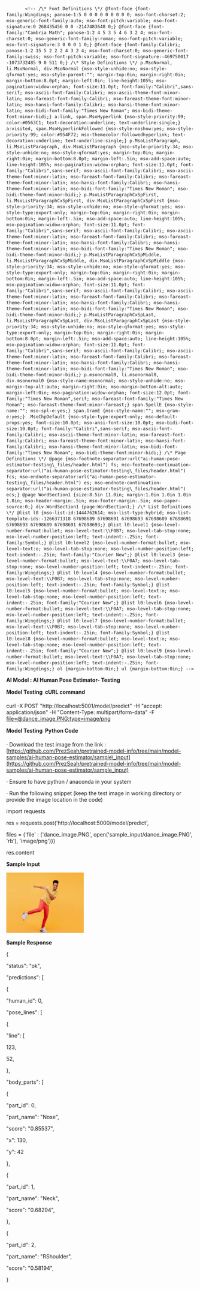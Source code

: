            <!-- /\* Font Definitions \*/ @font-face {font-family:Wingdings; panose-1:5 0 0 0 0 0 0 0 0 0; mso-font-charset:2; mso-generic-font-family:auto; mso-font-pitch:variable; mso-font-signature:0 268435456 0 0 -2147483648 0;} @font-face {font-family:"Cambria Math"; panose-1:2 4 5 3 5 4 6 3 2 4; mso-font-charset:0; mso-generic-font-family:roman; mso-font-pitch:variable; mso-font-signature:3 0 0 0 1 0;} @font-face {font-family:Calibri; panose-1:2 15 5 2 2 2 4 3 2 4; mso-font-charset:0; mso-generic-font-family:swiss; mso-font-pitch:variable; mso-font-signature:-469750017 -1073732485 9 0 511 0;} /\* Style Definitions \*/ p.MsoNormal, li.MsoNormal, div.MsoNormal {mso-style-unhide:no; mso-style-qformat:yes; mso-style-parent:""; margin-top:0in; margin-right:0in; margin-bottom:8.0pt; margin-left:0in; line-height:105%; mso-pagination:widow-orphan; font-size:11.0pt; font-family:"Calibri",sans-serif; mso-ascii-font-family:Calibri; mso-ascii-theme-font:minor-latin; mso-fareast-font-family:Calibri; mso-fareast-theme-font:minor-latin; mso-hansi-font-family:Calibri; mso-hansi-theme-font:minor-latin; mso-bidi-font-family:"Times New Roman"; mso-bidi-theme-font:minor-bidi;} a:link, span.MsoHyperlink {mso-style-priority:99; color:#0563C1; text-decoration:underline; text-underline:single;} a:visited, span.MsoHyperlinkFollowed {mso-style-noshow:yes; mso-style-priority:99; color:#954F72; mso-themecolor:followedhyperlink; text-decoration:underline; text-underline:single;} p.MsoListParagraph, li.MsoListParagraph, div.MsoListParagraph {mso-style-priority:34; mso-style-unhide:no; mso-style-qformat:yes; margin-top:0in; margin-right:0in; margin-bottom:8.0pt; margin-left:.5in; mso-add-space:auto; line-height:105%; mso-pagination:widow-orphan; font-size:11.0pt; font-family:"Calibri",sans-serif; mso-ascii-font-family:Calibri; mso-ascii-theme-font:minor-latin; mso-fareast-font-family:Calibri; mso-fareast-theme-font:minor-latin; mso-hansi-font-family:Calibri; mso-hansi-theme-font:minor-latin; mso-bidi-font-family:"Times New Roman"; mso-bidi-theme-font:minor-bidi;} p.MsoListParagraphCxSpFirst, li.MsoListParagraphCxSpFirst, div.MsoListParagraphCxSpFirst {mso-style-priority:34; mso-style-unhide:no; mso-style-qformat:yes; mso-style-type:export-only; margin-top:0in; margin-right:0in; margin-bottom:0in; margin-left:.5in; mso-add-space:auto; line-height:105%; mso-pagination:widow-orphan; font-size:11.0pt; font-family:"Calibri",sans-serif; mso-ascii-font-family:Calibri; mso-ascii-theme-font:minor-latin; mso-fareast-font-family:Calibri; mso-fareast-theme-font:minor-latin; mso-hansi-font-family:Calibri; mso-hansi-theme-font:minor-latin; mso-bidi-font-family:"Times New Roman"; mso-bidi-theme-font:minor-bidi;} p.MsoListParagraphCxSpMiddle, li.MsoListParagraphCxSpMiddle, div.MsoListParagraphCxSpMiddle {mso-style-priority:34; mso-style-unhide:no; mso-style-qformat:yes; mso-style-type:export-only; margin-top:0in; margin-right:0in; margin-bottom:0in; margin-left:.5in; mso-add-space:auto; line-height:105%; mso-pagination:widow-orphan; font-size:11.0pt; font-family:"Calibri",sans-serif; mso-ascii-font-family:Calibri; mso-ascii-theme-font:minor-latin; mso-fareast-font-family:Calibri; mso-fareast-theme-font:minor-latin; mso-hansi-font-family:Calibri; mso-hansi-theme-font:minor-latin; mso-bidi-font-family:"Times New Roman"; mso-bidi-theme-font:minor-bidi;} p.MsoListParagraphCxSpLast, li.MsoListParagraphCxSpLast, div.MsoListParagraphCxSpLast {mso-style-priority:34; mso-style-unhide:no; mso-style-qformat:yes; mso-style-type:export-only; margin-top:0in; margin-right:0in; margin-bottom:8.0pt; margin-left:.5in; mso-add-space:auto; line-height:105%; mso-pagination:widow-orphan; font-size:11.0pt; font-family:"Calibri",sans-serif; mso-ascii-font-family:Calibri; mso-ascii-theme-font:minor-latin; mso-fareast-font-family:Calibri; mso-fareast-theme-font:minor-latin; mso-hansi-font-family:Calibri; mso-hansi-theme-font:minor-latin; mso-bidi-font-family:"Times New Roman"; mso-bidi-theme-font:minor-bidi;} p.msonormal0, li.msonormal0, div.msonormal0 {mso-style-name:msonormal; mso-style-unhide:no; mso-margin-top-alt:auto; margin-right:0in; mso-margin-bottom-alt:auto; margin-left:0in; mso-pagination:widow-orphan; font-size:12.0pt; font-family:"Times New Roman",serif; mso-fareast-font-family:"Times New Roman"; mso-fareast-theme-font:minor-fareast;} span.SpellE {mso-style-name:""; mso-spl-e:yes;} span.GramE {mso-style-name:""; mso-gram-e:yes;} .MsoChpDefault {mso-style-type:export-only; mso-default-props:yes; font-size:10.0pt; mso-ansi-font-size:10.0pt; mso-bidi-font-size:10.0pt; font-family:"Calibri",sans-serif; mso-ascii-font-family:Calibri; mso-ascii-theme-font:minor-latin; mso-fareast-font-family:Calibri; mso-fareast-theme-font:minor-latin; mso-hansi-font-family:Calibri; mso-hansi-theme-font:minor-latin; mso-bidi-font-family:"Times New Roman"; mso-bidi-theme-font:minor-bidi;} /\* Page Definitions \*/ @page {mso-footnote-separator:url("ai-human-pose-estimator-testing\_files/header.html") fs; mso-footnote-continuation-separator:url("ai-human-pose-estimator-testing\_files/header.html") fcs; mso-endnote-separator:url("ai-human-pose-estimator-testing\_files/header.html") es; mso-endnote-continuation-separator:url("ai-human-pose-estimator-testing\_files/header.html") ecs;} @page WordSection1 {size:8.5in 11.0in; margin:1.0in 1.0in 1.0in 1.0in; mso-header-margin:.5in; mso-footer-margin:.5in; mso-paper-source:0;} div.WordSection1 {page:WordSection1;} /\* List Definitions \*/ @list l0 {mso-list-id:1444762614; mso-list-type:hybrid; mso-list-template-ids:-1266371318 67698689 67698691 67698693 67698689 67698691 67698693 67698689 67698691 67698693;} @list l0:level1 {mso-level-number-format:bullet; mso-level-text:\\F0B7; mso-level-tab-stop:none; mso-level-number-position:left; text-indent:-.25in; font-family:Symbol;} @list l0:level2 {mso-level-number-format:bullet; mso-level-text:o; mso-level-tab-stop:none; mso-level-number-position:left; text-indent:-.25in; font-family:"Courier New";} @list l0:level3 {mso-level-number-format:bullet; mso-level-text:\\F0A7; mso-level-tab-stop:none; mso-level-number-position:left; text-indent:-.25in; font-family:Wingdings;} @list l0:level4 {mso-level-number-format:bullet; mso-level-text:\\F0B7; mso-level-tab-stop:none; mso-level-number-position:left; text-indent:-.25in; font-family:Symbol;} @list l0:level5 {mso-level-number-format:bullet; mso-level-text:o; mso-level-tab-stop:none; mso-level-number-position:left; text-indent:-.25in; font-family:"Courier New";} @list l0:level6 {mso-level-number-format:bullet; mso-level-text:\\F0A7; mso-level-tab-stop:none; mso-level-number-position:left; text-indent:-.25in; font-family:Wingdings;} @list l0:level7 {mso-level-number-format:bullet; mso-level-text:\\F0B7; mso-level-tab-stop:none; mso-level-number-position:left; text-indent:-.25in; font-family:Symbol;} @list l0:level8 {mso-level-number-format:bullet; mso-level-text:o; mso-level-tab-stop:none; mso-level-number-position:left; text-indent:-.25in; font-family:"Courier New";} @list l0:level9 {mso-level-number-format:bullet; mso-level-text:\\F0A7; mso-level-tab-stop:none; mso-level-number-position:left; text-indent:-.25in; font-family:Wingdings;} ol {margin-bottom:0in;} ul {margin-bottom:0in;} -->  

**AI Model : AI Human Pose Estimator- Testing**

**Model Testing  cURL command**

curl -X POST "http://localhost:5001/model/predict" -H "accept: application/json" -H "Content-Type: multipart/form-data" -F [file=@dance\_image.PNG;type=image/png](mailto:file=@dance_image.PNG;type=image/png)  
  

**Model Testing  Python Code**

· Download the test image from the link :  
[https://github.com/PrezSeah/pretrained-model-info/tree/main/model-samples/ai-human-pose-estimator/sample\_input](https://github.com/PrezSeah/pretrained-model-info/tree/main/model-samples/ai-human-pose-estimator/sample_input)

· Ensure to have python / anaconda in your system

· Run the following snippet (keep the test image in working directory or provide the image location in the code)

import requests

res = requests.post('http://localhost:5000/model/predict', 

 files = {'file' : ('dance\_image.PNG', open('sample\_input/dance\_image.PNG', 'rb'), 'image/png')})

res.content  
  

**Sample Input**

![](ai-human-pose-estimator-testing_files/image003.png)

**Sample Response**

{

 "status": "ok",

 "predictions": \[

 {

 "human\_id": 0,

 "pose\_lines": \[

 {

 "line": \[

 123,

 52,

 },

"body\_parts": \[

 {

 "part\_id": 0,

 "part\_name": "Nose",

 "score": "0.85537",

 "x": 130,

 "y": 42

 },

 {

 "part\_id": 1,

 "part\_name": "Neck",

 "score": "0.68294",

 },

 {

 "part\_id": 2,

 "part\_name": "RShoulder",

 "score": "0.58194",

 }